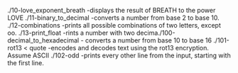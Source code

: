 ./10-love_exponent_breath -displays the result of BREATH to the power LOVE
./11-binary_to_decimal -converts a number from base 2 to base 10.
./12-combinations -prints all possible combinations of two letters, except oo.
./13-print_float -rints a number with two decima./100-decimal_to_hexadecimal - converts a number from base 10 to base 16
./101-rot13 < quote -encodes and decodes text using the rot13 encryption. Assume ASCII
./102-odd -prints every other line from the input, starting with the first line.
